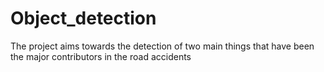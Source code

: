 # Object_detection
The project aims towards the detection of two main things that have been the major contributors in the road accidents
